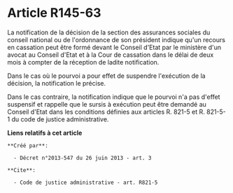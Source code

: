 # Article R145-63

La notification de la décision de la section des assurances sociales du conseil national ou de l'ordonnance de son président
indique qu'un recours en cassation peut être formé devant le Conseil d'Etat par le ministère d'un avocat au Conseil d'Etat et
à la Cour de cassation dans le délai de deux mois à compter de la réception de ladite notification. 

Dans le cas où le pourvoi a pour effet de suspendre l'exécution de la décision, la notification le précise. 

Dans le cas contraire, la notification indique que le pourvoi n'a pas d'effet suspensif et rappelle que le sursis à exécution
peut être demandé au Conseil d'Etat dans les conditions définies aux articles R. 821-5 et R. 821-5-1 du code de justice
administrative.

**Liens relatifs à cet article**

	**Créé par**:

	  - Décret n°2013-547 du 26 juin 2013 - art. 3

	**Cite**:

	  - Code de justice administrative - art. R821-5
